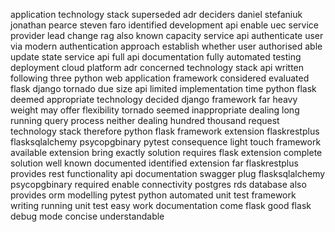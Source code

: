 application technology stack superseded adr deciders daniel stefaniuk jonathan pearce steven faro identified development api enable uec service provider lead change rag also known capacity service api authenticate user via modern authentication approach establish whether user authorised able update state service api full api documentation fully automated testing deployment cloud platform adr concerned technology stack api written following three python web application framework considered evaluated flask django tornado due size api limited implementation time python flask deemed appropriate technology decided django framework far heavy weight may offer flexibility tornado seemed inappropriate dealing long running query process neither dealing hundred thousand request technology stack therefore python flask framework extension flaskrestplus flasksqlalchemy psycopgbinary pytest consequence light touch framework available extension bring exactly solution requires flask extension complete solution well known documented identified extension far flaskrestplus provides rest functionality api documentation swagger plug flasksqlalchemy psycopgbinary required enable connectivity postgres rds database also provides orm modelling pytest python automated unit test framework writing running unit test easy work documentation come flask good flask debug mode concise understandable